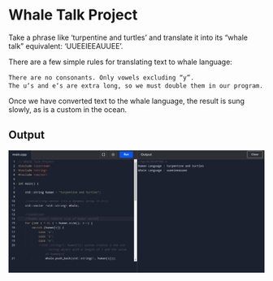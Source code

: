 # Whale Talk Project

Take a phrase like ‘turpentine and turtles’ and translate it into its “whale talk” equivalent: ‘UUEEIEEAUUEE’.

There are a few simple rules for translating text to whale language:

```
There are no consonants. Only vowels excluding “y”.
The u‘s and e‘s are extra long, so we must double them in our program.
```
Once we have converted text to the whale language, the result is sung slowly, as is a custom in the ocean.

## Output
<img src="https://github.com/adarsh-2425/100-Days-of-Code/blob/main/2.%20C%2B%2B/projects/Whale%20Talk/output.png">
